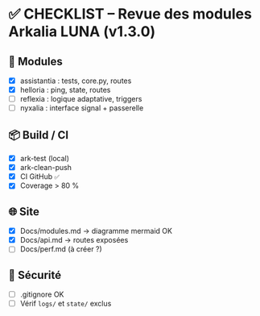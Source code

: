 # ✅ CHECKLIST – Revue des modules Arkalia LUNA (v1.3.0)

## 🧪 Modules
- [x] assistantia : tests, core.py, routes
- [x] helloria : ping, state, routes
- [ ] reflexia : logique adaptative, triggers
- [ ] nyxalia : interface signal + passerelle

## 📦 Build / CI
- [x] ark-test (local)
- [x] ark-clean-push
- [x] CI GitHub `✅`
- [x] Coverage > 80 %

## 🌐 Site
- [x] Docs/modules.md → diagramme mermaid OK
- [x] Docs/api.md → routes exposées
- [ ] Docs/perf.md (à créer ?)

## 🔐 Sécurité
- [ ] .gitignore OK
- [ ] Vérif `logs/` et `state/` exclus
